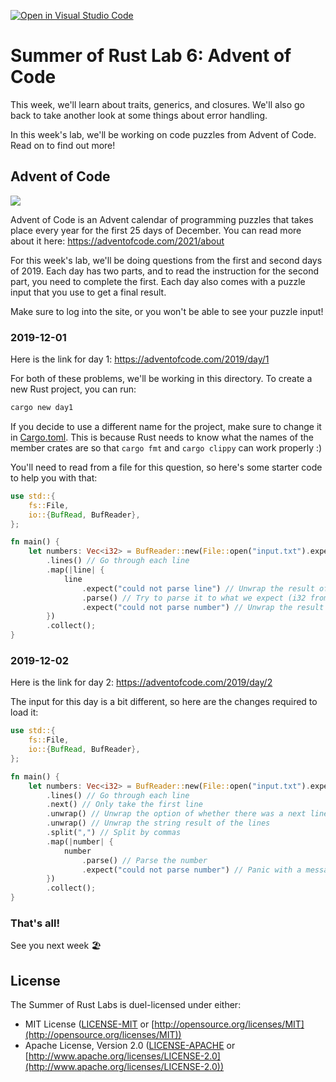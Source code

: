 [![Open in Visual Studio Code](https://classroom.github.com/assets/open-in-vscode-c66648af7eb3fe8bc4f294546bfd86ef473780cde1dea487d3c4ff354943c9ae.svg)](https://classroom.github.com/online_ide?assignment_repo_id=8074942&assignment_repo_type=AssignmentRepo)
# Summer of Rust Lab 6: Advent of Code

This week, we'll learn about traits, generics, and closures. We'll also go back
to take another look at some things about error handling.

In this week's lab, we'll be working on code puzzles from Advent of Code. Read
on to find out more!

## Advent of Code

![](https://cdn.discordapp.com/attachments/968184771102507031/983478110764818492/unknown.png)

Advent of Code is an Advent calendar of programming puzzles that takes place
every year for the first 25 days of December. You can read more about it here:
https://adventofcode.com/2021/about

For this week's lab, we'll be doing questions from the first and second days of
2019. Each day has two parts, and to read the instruction for the second part,
you need to complete the first. Each day also comes with a puzzle input that you
use to get a final result.

Make sure to log into the site, or you won't be able to see your puzzle input!

### 2019-12-01

Here is the link for day 1: https://adventofcode.com/2019/day/1

For both of these problems, we'll be working in this directory. To create a new
Rust project, you can run:

```bash
cargo new day1
```

If you decide to use a different name for the project, make sure to change it in
[Cargo.toml](Cargo.toml). This is because Rust needs to know what the names of
the member crates are so that `cargo fmt` and `cargo clippy` can work properly :)

You'll need to read from a file for this question, so here's some starter code
to help you with that:

```rust
use std::{
    fs::File,
    io::{BufRead, BufReader},
};

fn main() {
    let numbers: Vec<i32> = BufReader::new(File::open("input.txt").expect("file not found"))
        .lines() // Go through each line
        .map(|line| {
            line
                .expect("could not parse line") // Unwrap the result of the line
                .parse() // Try to parse it to what we expect (i32 from the annotation)
                .expect("could not parse number") // Unwrap the result of the parse
        })
        .collect();
}
```

### 2019-12-02

Here is the link for day 2: https://adventofcode.com/2019/day/2

The input for this day is a bit different, so here are the changes required to
load it:

```rust
use std::{
    fs::File,
    io::{BufRead, BufReader},
};

fn main() {
    let numbers: Vec<i32> = BufReader::new(File::open("input.txt").expect("file not found"))
        .lines() // Go through each line
        .next() // Only take the first line
        .unwrap() // Unwrap the option of whether there was a next line
        .unwrap() // Unwrap the string result of the lines
        .split(",") // Split by commas
        .map(|number| {
            number
                .parse() // Parse the number
                .expect("could not parse number") // Panic with a message if it fails
        })
        .collect();
}

```

### That's all!

See you next week 🏖️

## License

The Summer of Rust Labs is duel-licensed under either:

* MIT License ([LICENSE-MIT](LICENSE-MIT) or [http://opensource.org/licenses/MIT](http://opensource.org/licenses/MIT))
* Apache License, Version 2.0 ([LICENSE-APACHE](LICENSE-APACHE) or
  [http://www.apache.org/licenses/LICENSE-2.0](http://www.apache.org/licenses/LICENSE-2.0))
